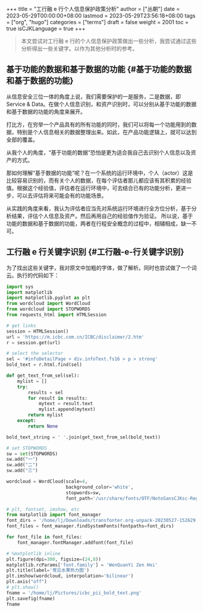 +++
title = "工行融 e 行个人信息保护政策分析"
author = ["丛朝"]
date = 2023-05-29T00:00:00+08:00
lastmod = 2023-05-29T23:56:18+08:00
tags = ["org", "hugo"]
categories = ["terms"]
draft = false
weight = 2001
toc = true
isCJKLanguage = true
+++

> 本文尝试对工行融 e 行的个人信息保护政策做出一些分析，我尝试通过这些分析得出一些关键字。以作为其他分析时的参考。


## 基于功能的数据和基于数据的功能 {#基于功能的数据和基于数据的功能}

从信息安全三位一体的角度上说，我们需要保护的一是服务，二是数据，即 Service &amp; Data。在做个人信息识别，和资产识别时，可以分别从基于功能的数据和基于数据的功能的角度来展开。

打比方，在穷举一个产品具有的所有功能的同时，我们可以将每一个功能用到的数据，特别是个人信息相关的数据整理出来。如此，在产品功能逻辑上，就可以达到全部的覆盖。

从我个人的角度，“基于功能的数据”恐怕是更为适合我自己去识别个人信息以及资产的方式。

那如何理解“基于数据的功能”呢？在一个系统的运行环境中，个人（actor）这是比较容易识别的，而有关个人的数据，在每个评估者那儿都应该有其积累的经验值。根据这个经验值，评估者在运行环境中，可去结合已有的功能分析，更进一步，可以去评估将来可能会有的功能场景。

从实践的角度来看，我认为评估者应当先对系统运行环境进行全方位分析，基于分析结果，评估个人信息及资产。然后再用自己的经验值作为验证。
所以说，基于功能的数据和基于数据的功能，两者在行程安全概念的过程中，相辅相成，缺一不可。


## 工行融 e 行关键字识别 {#工行融-e-行关键字识别}

为了找出这些关键字，我对原文中加粗的字体，做了解析。同时也尝试做了一个词云。执行的代码如下：

```python
import sys
import matplotlib
import matplotlib.pyplot as plt
from wordcloud import WordCloud
from wordcloud import STOPWORDS
from requests_html import HTMLSession

# get links
session = HTMLSession()
url = 'https://m.icbc.com.cn/ICBC/disclaimer/2.htm'
r = session.get(url)

# select the selector
sel = '#infoDetailPage > div.infoText.fs16 > p > strong'
bold_text = r.html.find(sel)

def get_text_from_sel(sel):
    mylist = []
    try:
        results = sel
        for result in results:
            mytext = result.text
            mylist.append(mytext)
        return mylist
    except:
        return None

bold_text_string = ' '.join(get_text_from_sel(bold_text))

# set STOPWORDS
sw = set(STOPWORDS)
sw.add("一")
sw.add("二")
sw.add("三")

wordcloud = WordCloud(scale=4,
                      background_color='white',
                      stopwords=sw,
                      font_path='/usr/share/fonts/OTF/NotoSansCJKsc-Regular.otf').generate(bold_text_string)

# plt, fontset, imshow, etc
from matplotlib import font_manager
font_dirs = '/home/lj/Downloads/transfonter.org-unpack-20230527-152629'
font_files = font_manager.findSystemFonts(fontpaths=font_dirs)

for font_file in font_files:
    font_manager.fontManager.addfont(font_file)

# %matplotlib inline
plt.figure(dpi=300, figsize=(24,8))
matplotlib.rcParams['font.family'] = 'WenQuanYi Zen Hei'
plt.title(label='常见水果热力图')
plt.imshow(wordcloud, interpolation='bilinear')
plt.axis("off")
# plt.show()
fname = '/home/lj/Pictures/icbc_pii_bold_text.png'
plt.savefig(fname)
fname
```
